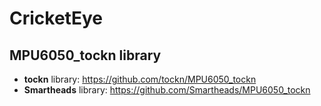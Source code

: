 # CricketEye
## MPU6050_tockn library

- **tockn** library: https://github.com/tockn/MPU6050_tockn  
- **Smartheads** library: https://github.com/Smartheads/MPU6050_tockn
